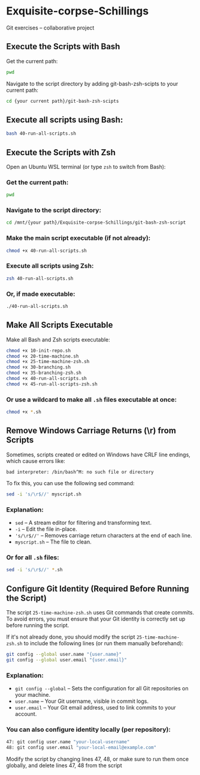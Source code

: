 # Exquisite-corpse-Schillings
Git exercises – collaborative project

## Execute the Scripts with Bash

Get the current path:

```bash
pwd
```
Navigate to the script directory by adding git-bash-zsh-scipts to your current path:

```bash
cd {your current path}/git-bash-zsh-scipts
```

## Execute all scripts using Bash:

```bash
bash 40-run-all-scripts.sh
```

## Execute the Scripts with Zsh

Open an Ubuntu WSL terminal (or type `zsh` to switch from Bash):

### Get the current path:

```zsh
pwd
```

### Navigate to the script directory:

```zsh
cd /mnt/{your path}/Exquisite-corpse-Schillings/git-bash-zsh-script
```

### Make the main script executable (if not already):

```zsh
chmod +x 40-run-all-scripts.sh
```

### Execute all scripts using Zsh:

```zsh
zsh 40-run-all-scripts.sh
```

### Or, if made executable:

```zsh
./40-run-all-scripts.sh
```

## Make All Scripts Executable

Make all Bash and Zsh scripts executable:

```bash
chmod +x 10-init-repo.sh
chmod +x 20-time-machine.sh
chmod +x 25-time-machine-zsh.sh
chmod +x 30-branching.sh
chmod +x 35-branching-zsh.sh
chmod +x 40-run-all-scripts.sh
chmod +x 45-run-all-scripts-zsh.sh
```

### Or use a wildcard to make all `.sh` files executable at once:

```bash
chmod +x *.sh
```

## Remove Windows Carriage Returns (\r) from Scripts

Sometimes, scripts created or edited on Windows have CRLF line endings, which cause errors like:

```
bad interpreter: /bin/bash^M: no such file or directory
```

To fix this, you can use the following sed command:

```bash
sed -i 's/\r$//' myscript.sh
```

### Explanation:

- `sed` – A stream editor for filtering and transforming text.
- `-i` – Edit the file in-place.
- `'s/\r$//'` – Removes carriage return characters at the end of each line.
- `myscript.sh` – The file to clean.

### Or for all `.sh` files:

```bash
sed -i 's/\r$//' *.sh
```

## Configure Git Identity (Required Before Running the Script)

The script `25-time-machine-zsh.sh` uses Git commands that create commits.  
To avoid errors, you must ensure that your Git identity is correctly set up before running the script.

If it's not already done, you should modify the script `25-time-machine-zsh.sh` to include the following lines (or run them manually beforehand):

```bash
git config --global user.name "{user.name}"
git config --global user.email "{user.email}"
```

### Explanation:

- `git config --global` – Sets the configuration for all Git repositories on your machine.
- `user.name` – Your Git username, visible in commit logs.
- `user.email` – Your Git email address, used to link commits to your account.

### You can also configure identity locally (per repository):

```bash
47: git config user.name "your-local-username"
48: git config user.email "your-local-email@example.com"
```

Modify the script by changing lines 47, 48, or make sure to run them once globally, and delete lines 47, 48 from the script

